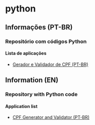 # python

## Informações (PT-BR)

### Repositório com códigos Python

#### Lista de aplicações

- [Gerador e Validador de CPF (PT-BR)](https://github.com/oidani/python/tree/master/gerador_e_validador_cpf)

## Information (EN)

### Repository with Python code

#### Application list

- [CPF Generator and Validator (PT-BR)](https://github.com/oidani/python/tree/master/gerador_e_validador_cpf)
